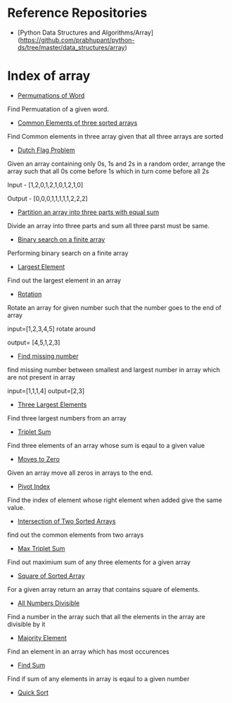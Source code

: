 # Reference Repositories

* [Python Data Structures and Algorithms/Array] (https://github.com/prabhupant/python-ds/tree/master/data_structures/array)


# Index of array

* [Permumations of Word](permutations_of_word.py)

Find Permuatation of a given word. 
* [Common Elements of three sorted arrays](sorted_array_three_common_elements.py)

Find Common elements in three array given that all three arrays are sorted
* [Dutch Flag Problem](dutch_flag_problem.py)
 
 Given an array containing only 0s, 1s and 2s in a random order, arrange the array such that all 0s come 
 before 1s which in turn come before all 2s

Input - [1,2,0,1,2,1,0,1,2,1,0]

Output - [0,0,0,1,1,1,1,1,2,2,2]
* [Partition an array into three parts with equal sum](partition_three_parts_equal_sum.py)

Divide an array into three parts and sum all three parst must be same.
* [Binary search on a finite array](binary_search_infinite_array.py)

Performing binary search on a finite array

* [Largest Element](largest_element.py)

Find out the largest element in an array

* [Rotation](rotation.py)

Rotate an array for given number such that the number goes to the end of array

input=[1,2,3,4,5] rotate around 

output= [4,5,1,2,3]
* [Find missing number](find_missing_numbers.py)

find missing number between smallest and largest number in array which are not present in array

input=[1,1,1,4]
output=[2,3]

* [Three Largest Elements](three_largest_elements.py)




Find three largest numbers from an array
* [Triplet Sum](triplet_sum.py)

Find three elements of an array whose sum is eqaul to a given value

* [Moves to Zero](moves_zeros_to_end.py)

Given an array move all zeros in arrays to the end.
* [Pivot Index](pivot_index.py)

Find the index of element whose right element when added give the same value.
* [Intersection of Two Sorted Arrays](intersection_sorted_array.py)

 find out the common elements from two arrays
* [Max Triplet Sum](max_triplet_sum.py)

Find out maximium sum of any three elements for a given array

* [Square of Sorted Array](square_of_sorted_array.py)

For a given array return an array that contains square of elements.

* [All Numbers Divisible](all_numbers_divisible.py)
 
 Find a number in the array such that all the elements in the array are divisible by it
 


* [Majority Element](majority_element.py)

Find an element in an array which has most occurences
* [Find Sum](find_sum.py)

Find if sum of any elements in array is eqaul to a given number
* [Quick Sort](quick_sort.py)
